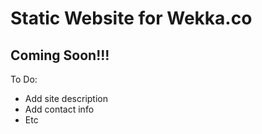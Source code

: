 # Static Website for Wekka.co

## Coming Soon!!!

To Do:
- Add site description
- Add contact info
- Etc
